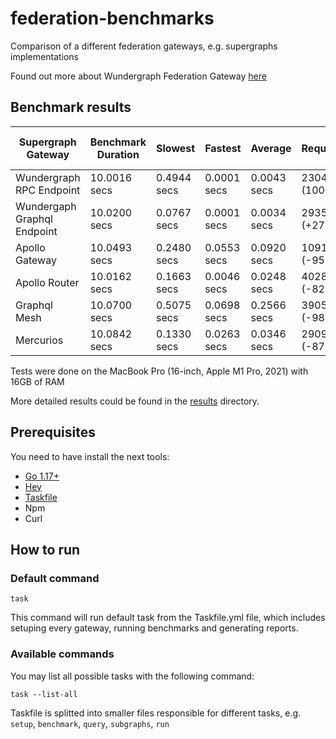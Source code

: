 # federation-benchmarks

Comparison of a different federation gateways, e.g. supergraphs implementations

Found out more about Wundergraph Federation Gateway [here](https://wundergraph.com/use-cases/apollo-federation-gateway)

## Benchmark results

| Supergraph Gateway          | Benchmark Duration | Slowest     | Fastest     | Average     | Requests/sec     | Latency distribution 95% | Total response count |
|-----------------------------|--------------------| ----------- | ----------- | ----------- |------------------|--------------------------|----------------------|
| Wundergraph RPC Endpoint    | 10.0016 secs       | 0.4944 secs | 0.0001 secs | 0.0043 secs | 230463 (100%)    | 0.0071 secs (100%)       | 23042.64 (100%)      |
| Wundergaph Graphql Endpoint | 10.0200 secs       | 0.0767 secs | 0.0001 secs | 0.0034 secs | 293560 (+27.38%) | 0.0068 secs (-4.23%)     | 29297.45 (+27.14%)   |
| Apollo Gateway              | 10.0493 secs       | 0.2480 secs | 0.0553 secs | 0.0920 secs | 10911 (-95.27%)  | 0.1173 secs (+1552.11%)  | 1085.75 (-95.29%)    |
| Apollo Router               | 10.0162 secs       | 0.1663 secs | 0.0046 secs | 0.0248 secs | 40281 (-82.52%)  | 0.0377 secs (+430.99%)   | 4021.6 (-82.55%)     |
| Graphql Mesh                | 10.0700 secs       | 0.5075 secs | 0.0698 secs | 0.2566 secs | 3905 (-98.31%)   | 0.3369 secs (+4645.07%)  | 387.79 (-98.32%)     |
| Mercurios                   | 10.0842 secs       | 0.1330 secs | 0.0263 secs | 0.0346 secs | 29092 (-87.38%)  | 0.0437 secs (+515.49%)   | 2884.91 (-87.48%)    |


Tests were done on the MacBook Pro (16-inch, Apple M1 Pro, 2021) with 16GB of RAM

More detailed results could be found in the [results](./results) directory.

## Prerequisites

You need to have install the next tools:

- [Go 1.17+](https://go.dev/doc/install)
- [Hey](https://github.com/rakyll/hey)
- [Taskfile](https://taskfile.dev/)
- Npm
- Curl

## How to run

### Default command

```shell
task
```

This command will run default task from the Taskfile.yml file, which includes setuping every gateway, running benchmarks and generating reports.

### Available commands

You may list all possible tasks with the following command:

```shell
task --list-all
```

Taskfile is splitted into smaller files responsible for different tasks, e.g. `setup`, `benchmark`, `query`, `subgraphs`, `run`
